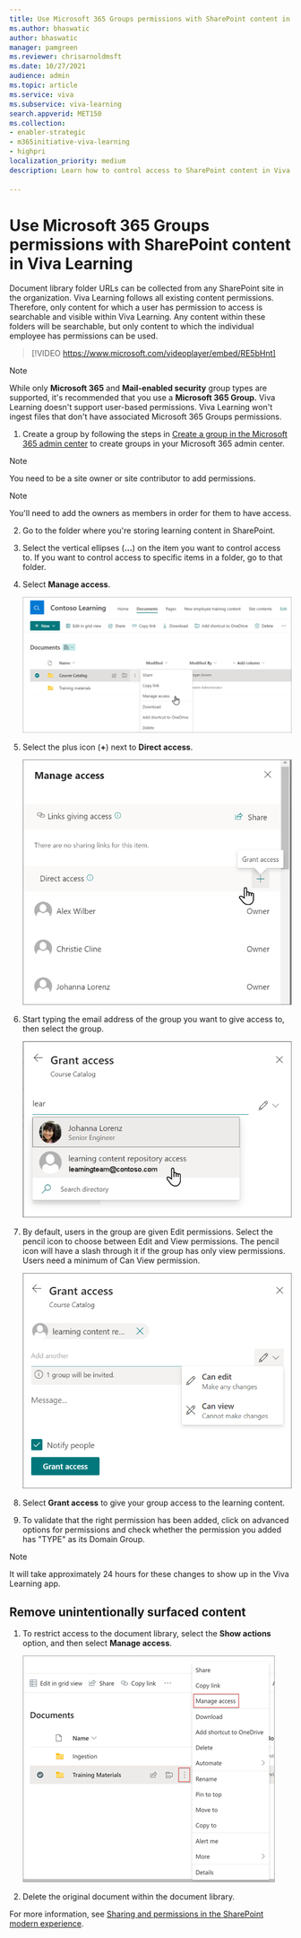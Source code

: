 ```yaml
---
title: Use Microsoft 365 Groups permissions with SharePoint content in Viva Learning
ms.author: bhaswatic
author: bhaswatic
manager: pamgreen
ms.reviewer: chrisarnoldmsft
ms.date: 10/27/2021
audience: admin
ms.topic: article
ms.service: viva
ms.subservice: viva-learning
search.appverid: MET150
ms.collection: 
- enabler-strategic
- m365initiative-viva-learning
- highpri
localization_priority: medium
description: Learn how to control access to SharePoint content in Viva Learning by using Microsoft 365 Groups.

---
```


# Use Microsoft 365 Groups permissions with SharePoint content in Viva Learning

Document library folder URLs can be collected from any SharePoint site in the organization. Viva Learning follows all existing content permissions. Therefore, only content for which a user has permission to access is searchable and visible within Viva Learning. Any content within these folders will be searchable, but only content to which the individual employee has permissions can be used.

 > [!VIDEO https://www.microsoft.com/videoplayer/embed/RE5bHnt]  

>[!NOTE]
> While only **Microsoft 365** and **Mail-enabled security** group types are supported, it's recommended that you use a **Microsoft 365 Group.** Viva Learning doesn't support user-based permissions. Viva Learning won't ingest files that don't have associated Microsoft 365 Groups permissions.

1. Create a group by following the steps in [Create a group in the Microsoft 365 admin center](/microsoft-365/admin/create-groups/create-groups) to create groups in your Microsoft 365 admin center.

>[!NOTE]
>You need to be a site owner or site contributor to add permissions.

>[!NOTE]
> You'll need to add the owners as members in order for them to have access.


2. Go to the folder where you're storing learning content in SharePoint.
3. Select the vertical ellipses (**...**) on the item you want to control access to. If you want to control access to specific items in a folder, go to that folder.
4. Select **Manage access**.

    ![Screenshot of a folder selected in the learning content repository with the cursor hovering over Manage access.](../media/learning/sharepoint-manage-access.png)

5. Select the plus icon (**+**) next to **Direct access**.

    ![Screenshot of the plus icon selected next to Direct access in the Manage access options.](../media/learning/sharepoint-direct-access.png)

6. Start typing the email address of the group you want to give access to, then select the group.

    ![Screenshot of a group being selected in the Direct access pane.](../media/learning/sharepoint-group.png)

7. By default, users in the group are given Edit permissions. Select the pencil icon to choose between Edit and View permissions. The pencil icon will have a slash through it if the group has only view permissions. Users need a minimum of Can View permission.

    ![Screenshot of the pencil icon showing options for Can edit and Can view.](../media/learning/sharepoint-edit-view.png)

8. Select **Grant access** to give your group access to the learning content.

9. To validate that the right permission has been added, click on advanced options for permissions and check whether the permission you added has "TYPE" as its Domain Group.

>[!NOTE]
> It will take approximately 24 hours for these changes to show up in the Viva Learning app.

## Remove unintentionally surfaced content

1. To restrict access to the document library, select the **Show actions** option, and then select **Manage access**.

     ![Document library page in SharePoint showing Show actions option with Manage access highlighted.](../media/learning/learning-sharepoint-permissions2.png)

2. Delete the original document within the document library.

For more information, see [Sharing and permissions in the SharePoint modern experience](/sharepoint/modern-experience-sharing-permissions).
